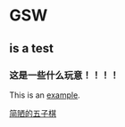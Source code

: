 # GSW
## is a test
### 这是一些什么玩意！！！！
This is an [example](https://go-gsw.github.io/ggg/html/index.html).

[简陋的五子棋](http://go-gsw.github.io/ggg/qipan/qipan_ui.html)
